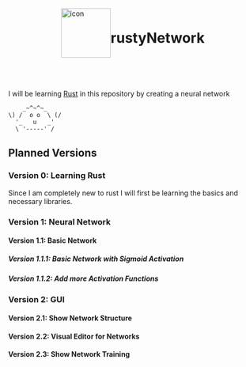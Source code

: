 <div style="display: flex; align-items: center; justify-content: center; height: 200px;"><a href="https://github.com/frehburg/rusty_network" target="_blank" rel="noreferrer"> <img src="https://github.com/frehburg/rusty_network/blob/main/res/icon/icon.svg" alt="icon" width="100" height="100"/> </a> <h1>rustyNetwork </h1></div>

I will be learning [Rust](https://www.rust-lang.org/) in this repository by creating a neural network

```
    _~^~^~_
\) /  o o  \ (/
  '_   u   _'
  \ '-----' /
```

## Planned Versions

### Version 0: Learning Rust
Since I am completely new to rust I will first be learning the basics and necessary libraries.
### Version 1: Neural Network
#### Version 1.1: Basic Network
##### Version 1.1.1: Basic Network with Sigmoid Activation
##### Version 1.1.2: Add more Activation Functions
### Version 2: GUI
#### Version 2.1: Show Network Structure
#### Version 2.2: Visual Editor for Networks
#### Version 2.3: Show Network Training

